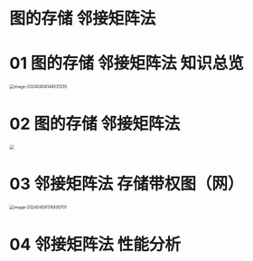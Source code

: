 # 图的存储 邻接矩阵法



# 01 图的存储 邻接矩阵法 知识总览

<img src="https://cvp.oss-cn-shanghai.aliyuncs.com/picgo/202404041445441.png" alt="image-20240404144531255" style="zoom:50%;" />



# 02 图的存储 邻接矩阵法 

<img src="https://cvp.oss-cn-shanghai.aliyuncs.com/picgo/202404041717979.png" style="zoom:50%;" />



# 03 邻接矩阵法 存储带权图（网）

<img src="https://cvp.oss-cn-shanghai.aliyuncs.com/picgo/202404041749825.png" alt="image-20240404174930701" style="zoom:50%;" />



# 04 邻接矩阵法 性能分析

